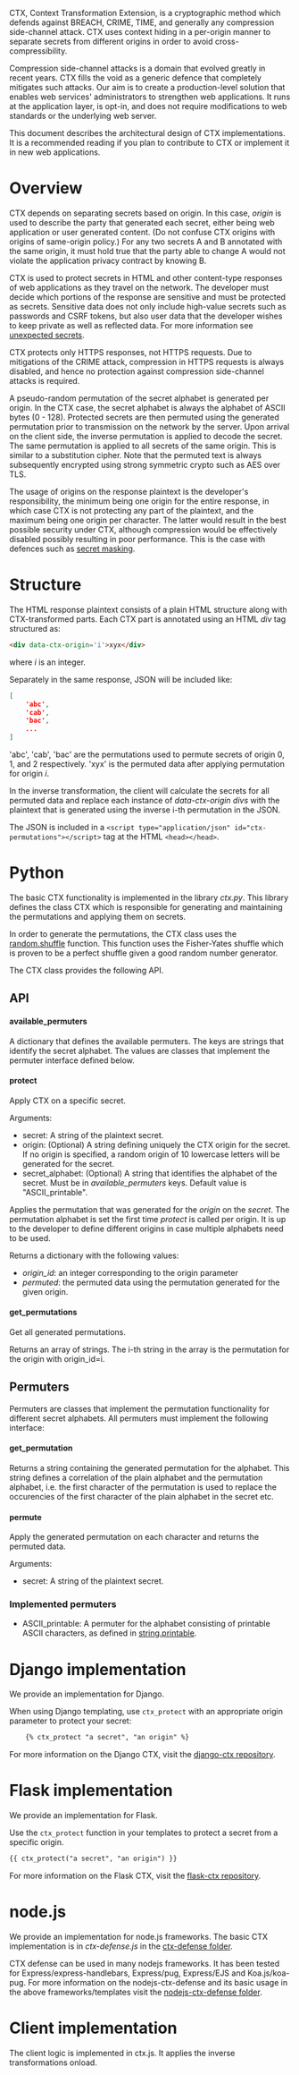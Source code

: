 CTX, Context Transformation Extension, is a cryptographic method which defends
against BREACH, CRIME, TIME, and generally any compression side-channel attack.
CTX uses context hiding in a per-origin manner to separate secrets from
different origins in order to avoid cross-compressibility.

Compression side-channel attacks is a domain that evolved greatly in recent
years. CTX fills the void as a generic defence that completely mitigates such
attacks. Our aim is to create a production-level solution that enables web
services' administrators to strengthen web applications. It runs at the
application layer, is opt-in, and does not require modifications to web
standards or the underlying web server.

This document describes the architectural design of CTX implementations. It is
a recommended reading if you plan to contribute to CTX or implement it in new
web applications.

# Overview

CTX depends on separating secrets based on origin. In this case, *origin* is
used to describe the party that generated each secret, either being web
application or user generated content. (Do not confuse CTX origins with origins
of same-origin policy.) For any two secrets A and B annotated with the same
origin, it must hold true that the party able to change A would not violate the
application privacy contract by knowing B.

CTX is used to protect secrets in HTML and other content-type responses of web
applications as they travel on the network. The developer must decide which
portions of the response are sensitive and must be protected as secrets.
Sensitive data does not only include high-value secrets such as passwords and
CSRF tokens, but also user data that the developer wishes to keep private as
well as reflected data. For more information see [unexpected
secrets](https://ruptureit.com/blog/2016/07/27/unexpected-secrets-and-reflections/).

CTX protects only HTTPS responses, not HTTPS requests. Due to mitigations of
the CRIME attack, compression in HTTPS requests is always disabled, and hence
no protection against compression side-channel attacks is required.

A pseudo-random permutation of the secret alphabet is generated per origin. In
the CTX case, the secret alphabet is always the alphabet of ASCII bytes (0 -
128). Protected secrets are then permuted using the generated permutation prior
to transmission on the network by the server. Upon arrival on the client side,
the inverse permutation is applied to decode the secret. The same permutation
is applied to all secrets of the same origin. This is similar to a substitution
cipher. Note that the permuted text is always subsequently encrypted using
strong symmetric crypto such as AES over TLS.

The usage of origins on the response plaintext is the developer's
responsibility, the minimum being one origin for the entire response, in which
case CTX is not protecting any part of the plaintext, and the maximum being one
origin per character. The latter would result in the best possible security
under CTX, although compression would be effectively disabled possibly
resulting in poor performance. This is the case with defences such as [secret
masking](https://www.facebook.com/notes/protect-the-graph/preventing-a-breach-attack/1455331811373632/).

# Structure

The HTML response plaintext consists of a plain HTML structure along with
CTX-transformed parts. Each CTX part is annotated using an HTML *div* tag structured as:

```html
<div data-ctx-origin='i'>xyx</div>
```

where *i* is an integer.

Separately in the same response, JSON will be included like:

```json
[
    'abc',
    'cab',
    'bac',
    ...
]
```

'abc', 'cab', 'bac' are the permutations used to permute secrets of origin 0,
1, and 2 respectively. 'xyx' is the permuted data after applying permutation
for origin *i*.

In the inverse transformation, the client will calculate the secrets for all
permuted data and replace each instance of *data-ctx-origin* *divs* with the
plaintext that is generated using the inverse i-th permutation in the JSON.

The JSON is included in a `<script type="application/json"
id="ctx-permutations"></script>` tag at the HTML `<head></head>`.

# Python

The basic CTX functionality is implemented in the library *ctx.py*. This library
defines the class CTX which is responsible for generating and maintaining the
permutations and applying them on secrets.

In order to generate the permutations, the CTX class uses the
[random.shuffle](https://docs.python.org/2/library/random.html#random.shuffle)
function. This function uses the Fisher-Yates shuffle which is proven to be a
perfect shuffle given a good random number generator.

The CTX class provides the following API.

## API

#### available_permuters

A dictionary that defines the available permuters. The keys are strings that
identify the secret alphabet. The values are classes that implement the permuter
interface defined below.

#### protect

Apply CTX on a specific secret.

Arguments:

- secret: A string of the plaintext secret.
- origin: (Optional) A string defining uniquely the CTX origin for the secret.
  If no origin is specified, a random origin of 10 lowercase letters will be
  generated for the secret.
- secret_alphabet: (Optional) A string that identifies the alphabet of the
  secret. Must be in *available_permuters* keys. Default value is
  "ASCII_printable".

Applies the permutation that was generated for the *origin* on the *secret*. The
permutation alphabet is set the first time *protect* is called per origin. It is
up to the developer to define different origins in case multiple alphabets need
to be used.

Returns a dictionary with the following values:

- *origin_id*: an integer corresponding to the origin parameter
- *permuted*: the permuted data using the permutation generated for the given
  origin.

#### get_permutations

Get all generated permutations.

Returns an array of strings. The i-th string in the array is the permutation for
the origin with origin_id=i.

## Permuters

Permuters are classes that implement the permutation functionality
for different secret alphabets. All permuters must implement the following
interface:

#### get_permutation

Returns a string containing the generated permutation for the alphabet. This
string defines a correlation of the plain alphabet and the permutation alphabet,
i.e. the first character of the permutation is used to replace the occurencies
of the first character of the plain alphabet in the secret etc.

#### permute

Apply the generated permutation on each character and returns the permuted data.

Arguments:
- secret: A string of the plaintext secret.

### Implemented permuters

- ASCII_printable: A permuter for the alphabet consisting of printable ASCII
  characters, as defined in
  [string.printable](https://docs.python.org/2/library/string.html#string.printable).

# Django implementation

We provide an implementation for Django.

When using Django templating, use `ctx_protect` with an appropriate origin
parameter to protect your secret:

```html
    {% ctx_protect "a secret", "an origin" %}
```
For more information on the Django CTX, visit the [django-ctx
repository](https://github.com/dimkarakostas/ctx/tree/master/etc/python/django-ctx).

# Flask implementation

We provide an implementation for Flask.

Use the `ctx_protect` function in your templates to protect a secret from a
specific origin.

```html
{{ ctx_protect("a secret", "an origin") }}
```

For more information on the Flask CTX, visit the [flask-ctx
repository](https://github.com/dimkarakostas/ctx/tree/master/etc/python/flask-ctx).

# node.js

We provide an implementation for node.js frameworks. The basic CTX
implementation is in *ctx-defense.js* in the [ctx-defense
folder](https://github.com/dimkarakostas/ctx/tree/master/nodejs/ctx-defense).

CTX defense can be used in many nodejs frameworks. It has been tested for
Express/express-handlebars, Express/pug, Express/EJS and Koa.js/koa-pug.
For more information on the nodejs-ctx-defense and its basic usage in the above
frameworks/templates visit the [nodejs-ctx-defense
folder](https://github.com/dimkarakostas/ctx/tree/master/nodejs/nodejs-ctx-defense).


# Client implementation

The client logic is implemented in ctx.js. It applies the inverse
transformations onload.
